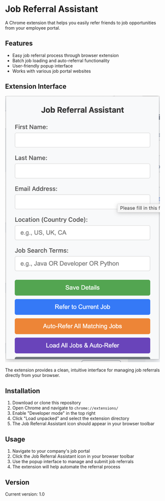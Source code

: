 # Job Referral Assistant

A Chrome extension that helps you easily refer friends to job opportunities from your employee portal.

## Features

- Easy job referral process through browser extension
- Batch job loading and auto-referral functionality
- User-friendly popup interface
- Works with various job portal websites

## Extension Interface

![Job Referral Assistant UI](extension-ui-screenshot.png)

The extension provides a clean, intuitive interface for managing job referrals directly from your browser.

## Installation

1. Download or clone this repository
2. Open Chrome and navigate to `chrome://extensions/`
3. Enable "Developer mode" in the top right
4. Click "Load unpacked" and select the extension directory
5. The Job Referral Assistant icon should appear in your browser toolbar

## Usage

1. Navigate to your company's job portal
2. Click the Job Referral Assistant icon in your browser toolbar
3. Use the popup interface to manage and submit job referrals
4. The extension will help automate the referral process

## Version

Current version: 1.0